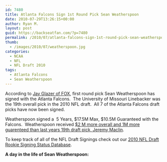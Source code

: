 ```yaml
---
id: 7480
title: Atlanta Falcons Sign 1st Round Pick Sean Weatherspoon
date: 2010-07-29T13:26:15+00:00
author: Ryan M.
layout: post
guid: https://backseatfan.com/?p=7480
permalink: /2010/07/atlanta-falcons-sign-1st-round-pick-sean-weatherspoon/
thumb:
  - /images/2010/07/weatherspoon.jpg
categories:
  - NCAA
  - NFL
  - NFL Draft 2010
tags:
  - Atlanta Falcons
  - Sean Weatherspoon
---
```


<div class="entry">
  <p>
    According to <a href="https://twitter.com/Jay_Glazer/statuses/19851731028">Jay Glazer of FOX</a>, first round pick Sean Weatherspoon has signed with the Atlanta Falcons.  The University of Missouri Linebacker was the 19th overall pick in the 2010 NFL draft.  All 7 of the Atlanta Falcons draft picks have now been signed.
  </p>

  <p>
    Weatherspoon signed a  5 Years, $17.5M Max, $10.5M Guaranteed with the Falcons.  Weatherspoon received <a href="https://backseatfan.com/2009/05/2009-nfl-draft-rookie-signing-status/">$2 M more overall and 1M more guarenteed than last years 19th draft pick, Jeremy Maclin</a>.
  </p>

  <p>
    To keep track of all of the NFL Draft Signings check out our <a href="https://backseatfan.com/index.php/2010/04/2010-nfl-draft-rookie-signing-status/">2010 NFL Draft Rookie Signing Status Database</a>.
  </p>

  <p>
    <strong>A day in the life of Sean Weatherspoon:</strong>
  </p>

  <p>
  </p>
</div>
